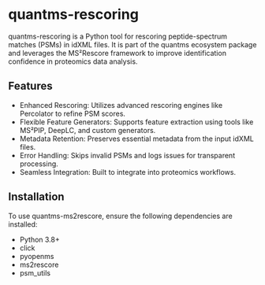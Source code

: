 # quantms-rescoring
quantms-rescoring is a Python tool for rescoring peptide-spectrum matches (PSMs) in idXML files. It is part of the quantms ecosystem package and leverages the MS²Rescore framework to improve identification confidence in proteomics data analysis.

## Features

- Enhanced Rescoring: Utilizes advanced rescoring engines like Percolator to refine PSM scores.
- Flexible Feature Generators: Supports feature extraction using tools like MS²PIP, DeepLC, and custom generators.
- Metadata Retention: Preserves essential metadata from the input idXML files.
- Error Handling: Skips invalid PSMs and logs issues for transparent processing.
- Seamless Integration: Built to integrate into proteomics workflows.

## Installation
To use quantms-ms2rescore, ensure the following dependencies are installed:

- Python 3.8+
- click
- pyopenms
- ms2rescore
- psm_utils

